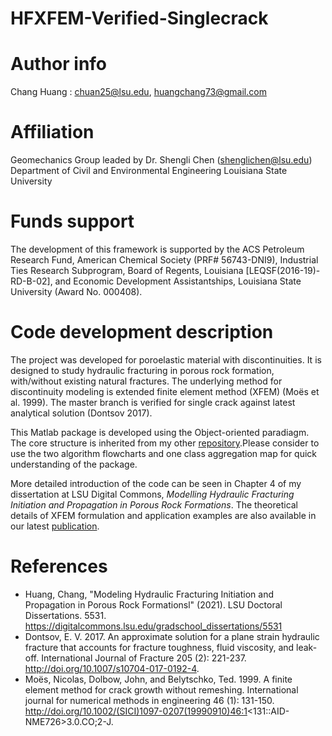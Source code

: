 # HFXFEM-Verified-Singlecrack

# Author info
Chang Huang : chuan25@lsu.edu, huangchang73@gmail.com

# Affiliation
Geomechanics Group leaded by Dr. Shengli Chen (shenglichen@lsu.edu)
Department of Civil and Environmental Engineering
Louisiana State University

# Funds support
The development of this framework is supported by the ACS Petroleum Research Fund, American Chemical Society (PRF# 56743-DNI9), Industrial Ties Research Subprogram, Board of Regents, Louisiana [LEQSF(2016-19)-RD-B-02], and Economic Development Assistantships, Louisiana State University (Award No. 000408).

# Code development description
The project was developed for poroelastic material with discontinuities. It is designed to study hydraulic fracturing in porous rock formation, with/without existing natural fractures. The underlying method for discontinuity modeling is extended finite element method (XFEM) (Moës et al. 1999). The master branch is verified for single crack against latest analytical solution (Dontsov 2017).

This Matlab package is developed using the Object-oriented paradiagm. The core structure is inherited from my other [repository](https://github.com/neclipse/FEA-in-Matlab-NSMOOM).Please consider to use the two algorithm flowcharts and one class aggregation map for quick understanding of the package.
 
More detailed introduction of the code can be seen in Chapter 4 of my dissertation at LSU Digital Commons, *Modelling Hydraulic Fracturing Initiation and Propagation in Porous Rock Formations*. The theoretical details of XFEM formulation and application examples are also available in our latest [publication](https://www.onepetro.org/journal-paper/SPE-204476-PA).

# References

- Huang, Chang, "Modeling Hydraulic Fracturing Initiation and Propagation in Porous Rock Formationsl" (2021). LSU Doctoral Dissertations. 5531.
https://digitalcommons.lsu.edu/gradschool_dissertations/5531
- Dontsov, E. V. 2017. An approximate solution for a plane strain hydraulic fracture that accounts for fracture toughness, fluid viscosity, and leak-off. International Journal of Fracture 205 (2): 221-237. http://doi.org/10.1007/s10704-017-0192-4.
- Moës, Nicolas, Dolbow, John, and Belytschko, Ted. 1999. A finite element method for crack growth without remeshing. International journal for numerical methods in engineering 46 (1): 131-150. http://doi.org/10.1002/(SICI)1097-0207(19990910)46:1<131::AID-NME726>3.0.CO;2-J.
